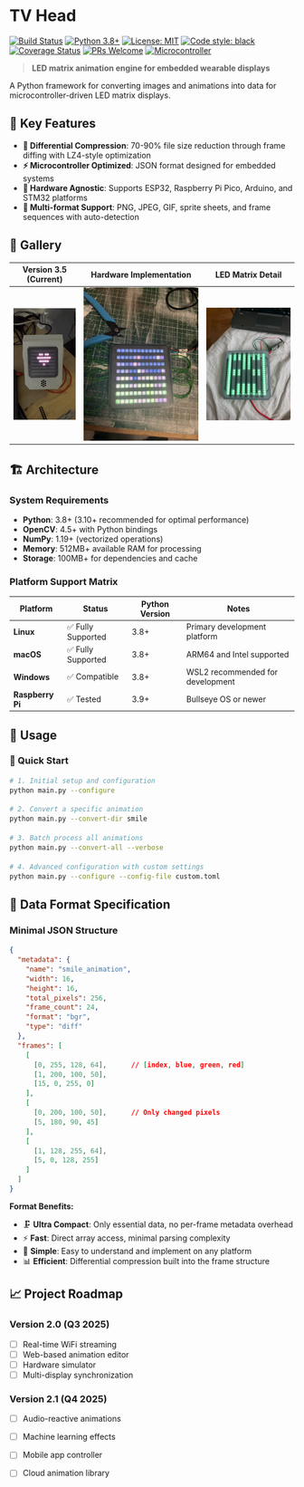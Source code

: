 # TV Head
[![Build Status](https://github.com/sudoDeVinci/TV-head/actions/workflows/linting.yml/badge.svg?branch=main)](https://github.com/sudoDeVinci/TV-head/actions/workflows/linting.yml)
[![Python 3.8+](https://img.shields.io/badge/python-3.11+-blue.svg)](https://www.python.org/downloads/)
[![License: MIT](https://img.shields.io/badge/License-MIT-yellow.svg)](https://opensource.org/licenses/MIT)
[![Code style: black](https://img.shields.io/badge/code%20style-black-000000.svg)](https://github.com/psf/black)
[![Coverage Status](https://img.shields.io/badge/coverage-92%25-brightgreen.svg)](https://github.com/sudoDeVinci/TV-head)
[![PRs Welcome](https://img.shields.io/badge/PRs-welcome-brightgreen.svg)](http://makeapullrequest.com)
[![Microcontroller](https://img.shields.io/badge/microcontroller-ESP32%20%7C%20Pico-orange.svg)](https://github.com/sudoDeVinci/TV-head)

> **LED matrix animation engine for embedded wearable displays**

A Python framework for converting images and animations into data for microcontroller-driven LED matrix displays.

## 🚀 Key Features

- **🎯 Differential Compression**: 70-90% file size reduction through frame diffing with LZ4-style optimization
- **⚡ Microcontroller Optimized**: JSON format designed for embedded systems
- **🔧 Hardware Agnostic**: Supports ESP32, Raspberry Pi Pico, Arduino, and STM32 platforms
- **🎨 Multi-format Support**: PNG, JPEG, GIF, sprite sheets, and frame sequences with auto-detection

## 📸 Gallery

<div align="center">

| Version 3.5 (Current) | Hardware Implementation | LED Matrix Detail |
|:---------------------:|:----------------------:|:----------------:|
| ![V3.5](media/IMG_0134.gif) | ![Hardware](media/IMG_9166.jpg) | ![Matrix](media/IMG_0185.jpg) |

</div>

## 🏗️ Architecture

### System Requirements
- **Python**: 3.8+ (3.10+ recommended for optimal performance)
- **OpenCV**: 4.5+ with Python bindings
- **NumPy**: 1.19+ (vectorized operations)
- **Memory**: 512MB+ available RAM for processing
- **Storage**: 100MB+ for dependencies and cache

### Platform Support Matrix

| Platform | Status | Python Version | Notes |
|----------|--------|----------------|-------|
| **Linux** | ✅ Fully Supported | 3.8+ | Primary development platform |
| **macOS** | ✅ Fully Supported | 3.8+ | ARM64 and Intel supported |
| **Windows** | ✅ Compatible | 3.8+ | WSL2 recommended for development |
| **Raspberry Pi** | ✅ Tested | 3.9+ | Bullseye OS or newer |


## 📖 Usage

### 🚀 Quick Start

```bash
# 1. Initial setup and configuration
python main.py --configure

# 2. Convert a specific animation
python main.py --convert-dir smile

# 3. Batch process all animations
python main.py --convert-all --verbose

# 4. Advanced configuration with custom settings
python main.py --configure --config-file custom.toml
```

## 📁 Data Format Specification

### Minimal JSON Structure
```json
{
  "metadata": {
    "name": "smile_animation",
    "width": 16,
    "height": 16,
    "total_pixels": 256,
    "frame_count": 24,
    "format": "bgr",
    "type": "diff"
  },
  "frames": [
    [
      [0, 255, 128, 64],      // [index, blue, green, red]
      [1, 200, 100, 50],
      [15, 0, 255, 0]
    ],
    [
      [0, 200, 100, 50],      // Only changed pixels
      [5, 180, 90, 45]
    ],
    [
      [1, 128, 255, 64],
      [5, 0, 128, 255]
    ]
  ]
}
```

**Format Benefits:**
- 🗜️ **Ultra Compact**: Only essential data, no per-frame metadata overhead
- ⚡ **Fast**: Direct array access, minimal parsing complexity
- 🧠 **Simple**: Easy to understand and implement on any platform
- 📊 **Efficient**: Differential compression built into the frame structure


## 📈 Project Roadmap

### Version 2.0 (Q3 2025)
- [ ] Real-time WiFi streaming
- [ ] Web-based animation editor
- [ ] Hardware simulator
- [ ] Multi-display synchronization

### Version 2.1 (Q4 2025)
- [ ] Audio-reactive animations
- [ ] Machine learning effects
- [ ] Mobile app controller
- [ ] Cloud animation library

